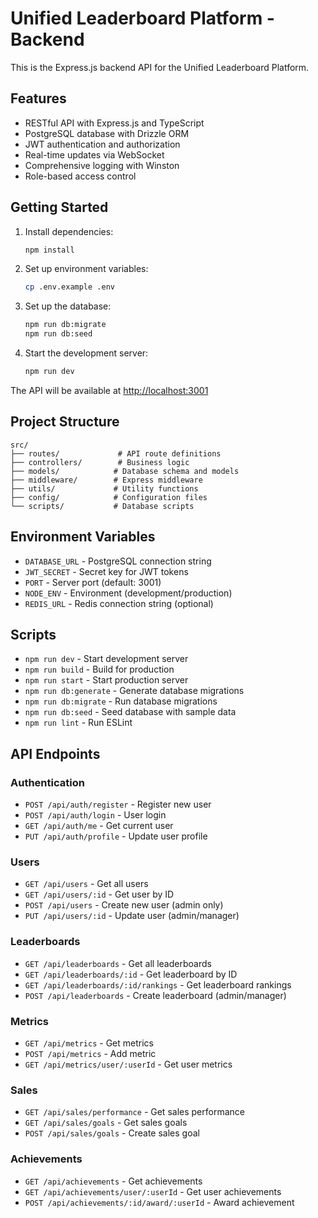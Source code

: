 # Unified Leaderboard Platform - Backend

This is the Express.js backend API for the Unified Leaderboard Platform.

## Features

- RESTful API with Express.js and TypeScript
- PostgreSQL database with Drizzle ORM
- JWT authentication and authorization
- Real-time updates via WebSocket
- Comprehensive logging with Winston
- Role-based access control

## Getting Started

1. Install dependencies:
   ```bash
   npm install
   ```

2. Set up environment variables:
   ```bash
   cp .env.example .env
   ```

3. Set up the database:
   ```bash
   npm run db:migrate
   npm run db:seed
   ```

4. Start the development server:
   ```bash
   npm run dev
   ```

The API will be available at [http://localhost:3001](http://localhost:3001)

## Project Structure

```
src/
├── routes/             # API route definitions
├── controllers/        # Business logic
├── models/            # Database schema and models
├── middleware/        # Express middleware
├── utils/             # Utility functions
├── config/            # Configuration files
└── scripts/           # Database scripts
```

## Environment Variables

- `DATABASE_URL` - PostgreSQL connection string
- `JWT_SECRET` - Secret key for JWT tokens
- `PORT` - Server port (default: 3001)
- `NODE_ENV` - Environment (development/production)
- `REDIS_URL` - Redis connection string (optional)

## Scripts

- `npm run dev` - Start development server
- `npm run build` - Build for production
- `npm run start` - Start production server
- `npm run db:generate` - Generate database migrations
- `npm run db:migrate` - Run database migrations
- `npm run db:seed` - Seed database with sample data
- `npm run lint` - Run ESLint

## API Endpoints

### Authentication
- `POST /api/auth/register` - Register new user
- `POST /api/auth/login` - User login
- `GET /api/auth/me` - Get current user
- `PUT /api/auth/profile` - Update user profile

### Users
- `GET /api/users` - Get all users
- `GET /api/users/:id` - Get user by ID
- `POST /api/users` - Create new user (admin only)
- `PUT /api/users/:id` - Update user (admin/manager)

### Leaderboards
- `GET /api/leaderboards` - Get all leaderboards
- `GET /api/leaderboards/:id` - Get leaderboard by ID
- `GET /api/leaderboards/:id/rankings` - Get leaderboard rankings
- `POST /api/leaderboards` - Create leaderboard (admin/manager)

### Metrics
- `GET /api/metrics` - Get metrics
- `POST /api/metrics` - Add metric
- `GET /api/metrics/user/:userId` - Get user metrics

### Sales
- `GET /api/sales/performance` - Get sales performance
- `GET /api/sales/goals` - Get sales goals
- `POST /api/sales/goals` - Create sales goal

### Achievements
- `GET /api/achievements` - Get achievements
- `GET /api/achievements/user/:userId` - Get user achievements
- `POST /api/achievements/:id/award/:userId` - Award achievement
